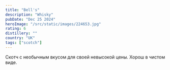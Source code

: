 ```yaml
---
title: "Bell's"
description: "Whisky"
pubDate: "Dec 25 2024"
heroImage: "/src/static/images/224653.jpg"
rating: 6
distillery: ""
country: "UK"
tags: ["scotch"]
---
```


Скотч с необычным вкусом для своей невысокой цены. Хорош в чистом виде.
